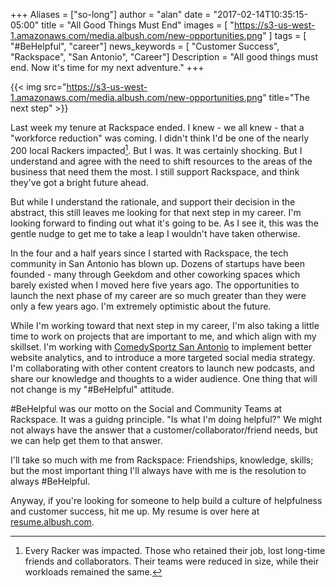 +++
Aliases = ["so-long"]
author = "alan"
date = "2017-02-14T10:35:15-05:00"
title = "All Good Things Must End"
images = [
"https://s3-us-west-1.amazonaws.com/media.albush.com/new-opportunities.png"
]
tags = [ "#BeHelpful", "career"]
news_keywords = [ "Customer Success", "Rackspace", "San Antonio", "Career"]
Description = "All good things must end. Now it's time for my next adventure."
+++

{{< img src="https://s3-us-west-1.amazonaws.com/media.albush.com/new-opportunities.png" title="The next step" >}}

Last week my tenure at Rackspace ended. I knew - we all knew - that a "workforce reduction" was coming. I didn't think I'd be one of the nearly 200 local Rackers impacted[^1]. But I was. It was certainly shocking. But I understand and agree with the need to shift resources to the areas of the business that need them the most. I still support Rackspace, and think they've got a bright future ahead.

But while I understand the rationale, and support their decision in the abstract, this still leaves me looking for that next step in my career. I'm looking forward to finding out what it's going to be. As I see it, this was the gentle nudge to get me to take a leap I wouldn't have taken otherwise.

In the four and a half years since I started with Rackspace, the tech community in San Antonio has blown up. Dozens of startups have been founded - many through Geekdom and other coworking spaces which barely existed when I moved here five years ago. The opportunities to launch the next phase of my career are so much greater than they were only a few years ago. I'm extremely optimistic about the future.

While I'm working toward that next step in my career, I'm also taking a little time to work on projects that are important to me, and which align with my skillset. I'm working with [ComedySportz San Antonio](//cszsa.com) to implement better website analytics, and to introduce a more targeted social media strategy. I'm collaborating with other content creators to launch new podcasts, and share our knowledge and thoughts to a wider audience. One thing that will not change is my "#BeHelpful" attitude.

\#BeHelpful was our motto on the Social and Community Teams at Rackspace. It was a guidng principle. "Is what I'm doing helpful?" We might not always have the answer that a customer/collaborator/friend needs, but we can help get them to that answer.

I'll take so much with me from Rackspace: Friendships, knowledge, skills; but the most important thing I'll always have with me is the resolution to always \#BeHelpful.

Anyway, if you're looking for someone to help build a culture of helpfulness and customer success, hit me up. My resume is over here at [resume.albush.com](//resume.albush.com).



[^1]: Every Racker was impacted. Those who retained their job, lost long-time friends and collaborators. Their teams were reduced in size, while their workloads remained the same.
